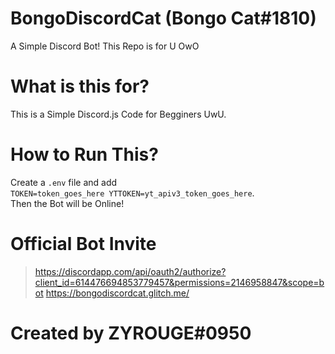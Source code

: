 # BongoDiscordCat (Bongo Cat#1810)
A Simple Discord Bot! This Repo is for U OwO

# What is this for?
This is a Simple Discord.js Code for Begginers UwU.

# How to Run This?
Create a `.env` file and add <br>
`TOKEN=token_goes_here
YTTOKEN=yt_apiv3_token_goes_here`. <br>
Then the Bot will be Online!

# Official Bot Invite
 > https://discordapp.com/api/oauth2/authorize?client_id=614476694853779457&permissions=2146958847&scope=bot
 > https://bongodiscordcat.glitch.me/
 
 # Created by **ZYROUGE#0950**
